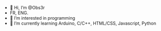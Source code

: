 - 👋 Hi, I’m @Obs3r
- FR, ENG.
- 👀 I’m interested in programming
- 🌱 I’m currently learning Arduino, C/C++, HTML/CSS, Javascript, Python
<!---
Obs3r/Obs3r is a ✨ special ✨ repository because its `README.md` (this file) appears on your GitHub profile.
You can click the Preview link to take a look at your changes.
--->
